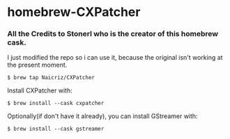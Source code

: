 # homebrew-CXPatcher
### All the Credits to Stonerl who is the creator of this homebrew cask.
I just modified the repo so i can use it, because the original isn't working at the present moment.

    $ brew tap Naicriz/CXPatcher

Install CXPatcher with:

    $ brew install --cask cxpatcher

Optionally(if don't have it already), you can install GStreamer with:

    $ brew install --cask gstreamer
